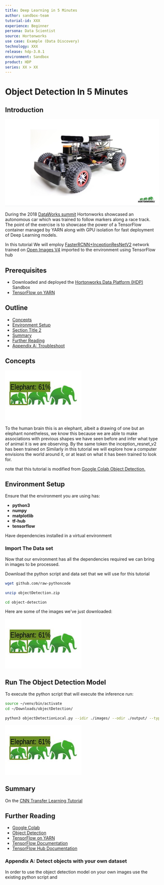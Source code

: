 ```yaml
---
title: Deep Learning in 5 Minutes
author: sandbox-team
tutorial-id: XXX
experience: Beginner
persona: Data Scientist
source: Hortonworks
use case: Example (Data Discovery)
technology: XXX
release: hdp-3.0.1
environment: Sandbox
product: HDP
series: XX > XX
---
```


# Object Detection In 5 Minutes

## Introduction

![buggy](assets/buggy.jpg)

During the 2018 [DataWorks summit](Link) Hortonworks showcased an autonomous car which was trained to follow markers along a race track. The point of the exercise is to showcase the power of a TensorFlow container managed by YARN along with GPU isolation for fast deployment of Deep Learning models.

In this tutorial We will employ [FasterRCNN+InceptionResNetV2](https://tfhub.dev/google/faster_rcnn/openimages_v4/inception_resnet_v2/1) network trained on [Open Images V4](https://storage.googleapis.com/openimages/web/index.html) imported to the environment using TensorFlow hub

## Prerequisites

- Downloaded and deployed the [Hortonworks Data Platform (HDP)](https://hortonworks.com/downloads/#sandbox) Sandbox
- [TensorFlow on YARN](http://example.com/link/to/required/tutorial)

## Outline

- [Concepts](#concepts)
- [Environment Setup](#section-title-1)
- [Section Title 2](#section-title-2)
- [Summary](#summary)
- [Further Reading](#further-reading)
- [Appendix A: Troubleshoot](#appendix-a-troubleshoot)

## Concepts

![elephant](assets/elephant.jpg)

To the human brain this is an elephant, albeit a drawing of one but an elephant nonetheless, we know this because we are able to make associations with previous shapes we have seen before and infer what type of animal it is we are observing. By the same token the inception_resnet_v2 has been trained on 
Similarly in this tutorial we will explore how a computer envisions the world around it, or at least on what it has been trained to look for.

note that this tutorial is modified from [Google Colab Object Detection.](https://colab.research.google.com/github/tensorflow/hub/blob/master/examples/colab/object_detection.ipynb)

## Environment Setup

Ensure that the environment you are using has:

- **python3**
- **numpy**
- **matplotlib**
- **tf-hub**
- **tensorflow**

Have dependencies installed in a virtual environment

### Import The Data set

Now that our environment has all the dependencies required we can bring in images to be processed.

Download the python script and data set that we will use for this tutorial

~~~bash
wget github.com/raw-pythoncode
~~~

~~~bash
unzip objectDetection.zip
~~~

~~~bash
cd object-detection
~~~

Here are some of the images we've just downloaded:

![elephant](assets/elephant.jpg)

## Run The Object Detection Model

To execute the python script that will execute the inference run:

~~~bash
source ~/venv/bin/activate
cd ~/Downloads/objectDetection/
~~~

~~~bash
python3 objectDetectionLocal.py --idir ./images/ --odir ./output/ --type jpg
~~~

![elephant](assets/elephant.jpg)

## Summary

On the [CNN Transfer Learning Tutorial](James-tutorial)

## Further Reading

- [Google Colab](https://example.com)
- [Object Detection](https://hortonworks.com)
- [TensorFlow on YARN](https://hortonworks.com/blog/distributed-tensorflow-assembly-hadoop-yarn/)
- [TensorFlow Documentation](tf.com)
- [TensorFlow Hub Documentation](tfhub.com)

### Appendix A: Detect objects with your own dataset

In order to use the object detection model on your own images use the existing python script and 